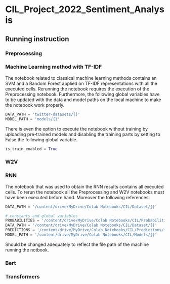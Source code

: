 # CIL_Project_2022_Sentiment_Analysis

## Running instruction

### Preprocessing


### Machine Learning method with TF-IDF
The notebook related to classical machine learning methods contains an SVM and a Random Forest applied on TF-IDF representations with all the executed cells. Rerunning the notebook requires the execution of the Preprocessing notebook. Furthermore, the following global variables have to be updated with the data and model paths on the local machine to make the notebook work properly.

```python
DATA_PATH = 'twitter-datasets/{}'
MODEL_PATH = 'models/{}'
```

There is even the option to execute the notebook without training by uploading pre-trained models and disabling the training parts by setting to False the following global variable.

```python
is_train_enabled = True
```

### W2V

### RNN
The notebook that was used to obtain the RNN results contains all executed cells. To rerun the notebook all the Preprocessing and W2V notebooks must have been executed before hand. Moreover the following references:

```python
DATA_PATH = '/content/drive/MyDrive/Colab Notebooks/CIL/Dataset/{}'

# constants and global variables
PROBABILITIES = '/content/drive/MyDrive/Colab Notebooks/CIL/Probabilities /{}'
DATA_PATH = '/content/drive/MyDrive/Colab Notebooks/CIL/Dataset/{}'
PREDICTIONS = '/content/drive/MyDrive/Colab Notebooks/CIL/Predictions/{}'
MODEL_PATH = '/content/drive/MyDrive/Colab Notebooks/CIL/Models/{}'
```
Should be changed adequately to reflect the file path of the machine running the notbook.


### Bert 

### Transformers
